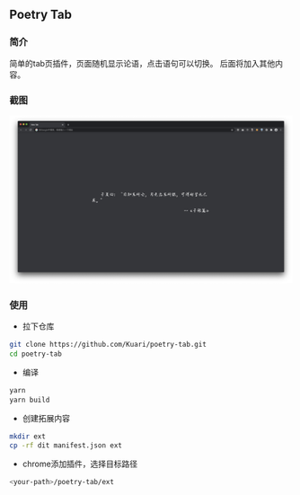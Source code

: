 ## Poetry Tab

### 简介

简单的tab页插件，页面随机显示论语，点击语句可以切换。
后面将加入其他内容。

### 截图

![screenshot](ScreenShot.png)

### 使用

* 拉下仓库

```bash
git clone https://github.com/Kuari/poetry-tab.git
cd poetry-tab
```

* 编译

```node.js
yarn
yarn build
```

* 创建拓展内容

```bash
mkdir ext
cp -rf dit manifest.json ext
```

* chrome添加插件，选择目标路径

```bash
<your-path>/poetry-tab/ext
```



